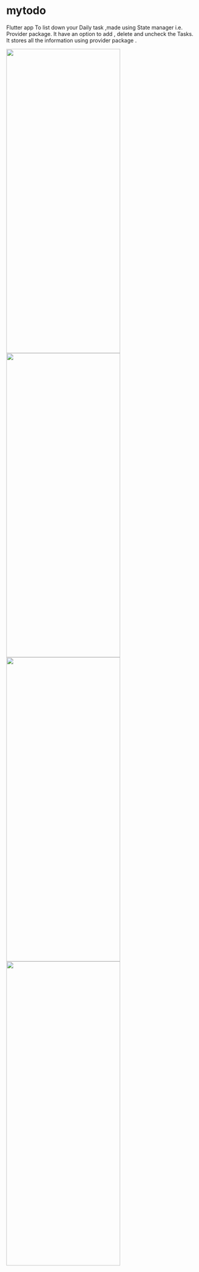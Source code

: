 # mytodo

Flutter app To list down your Daily task ,made using State manager i.e. Provider package.
It have an option to add , delete and uncheck the Tasks.
It stores all the information using provider package .

<img src="https://user-images.githubusercontent.com/70327079/150677625-fb4b717c-2545-4d4b-88e4-aa2c022ba761.PNG" width="300" height ="800"><img src="https://user-images.githubusercontent.com/70327079/150677630-74cd75b3-1702-4ad5-9e6a-da8009333231.PNG" width="300" height ="800">
<img src="https://user-images.githubusercontent.com/70327079/150677634-9f706399-f3bb-4c65-9a25-e9dc1685c4a3.PNG" width="300" height ="800">
<img src="https://user-images.githubusercontent.com/70327079/150677640-ff446e0c-355f-467f-b451-d6864bb4c157.PNG" width="300" height ="800">
